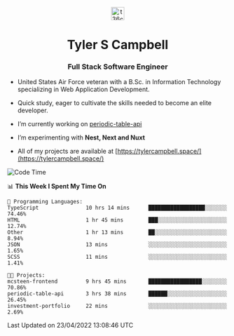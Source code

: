 <p align="center">
<a href="https://www.linkedin.com/in/t36campbell" target="blank"><img align="center" src="https://ik.imagekit.io/t36campbell/Portfolio/linkedin.png.original_m8bbGgPh6.png" alt="t36campbell" height="30" width="30" /></a>
</p>
<h1 align="center">Tyler S Campbell</h1>
<h3 align="center">Full Stack Software Engineer</h3>

* United States Air Force veteran with a B.Sc. in Information Technology specializing in Web Application Development. 

* Quick study, eager to cultivate the skills needed to become an elite developer.

* I’m currently working on [periodic-table-api](https://github.com/t36campbell/periodic-table-api)

* I’m experimenting with **Nest, Next and Nuxt**

* All of my projects are available at [https://tylercampbell.space/](https://tylercampbell.space/)

<!--START_SECTION:waka-->
![Code Time](http://img.shields.io/badge/Code%20Time-1%2C588%20hrs%206%20mins-blue)

📊 **This Week I Spent My Time On** 

```text
💬 Programming Languages: 
TypeScript               10 hrs 14 mins      ██████████████████░░░░░░░   74.46% 
HTML                     1 hr 45 mins        ███░░░░░░░░░░░░░░░░░░░░░░   12.74% 
Other                    1 hr 13 mins        ██░░░░░░░░░░░░░░░░░░░░░░░   8.94% 
JSON                     13 mins             ░░░░░░░░░░░░░░░░░░░░░░░░░   1.65% 
SCSS                     11 mins             ░░░░░░░░░░░░░░░░░░░░░░░░░   1.41%

🐱‍💻 Projects: 
mcsteen-frontend         9 hrs 45 mins       █████████████████░░░░░░░░   70.86% 
periodic-table-api       3 hrs 38 mins       ██████░░░░░░░░░░░░░░░░░░░   26.45% 
investment-portfolio     22 mins             ░░░░░░░░░░░░░░░░░░░░░░░░░   2.69%

```


 Last Updated on 23/04/2022 13:08:46 UTC
<!--END_SECTION:waka-->
